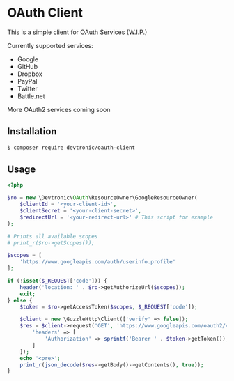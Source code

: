# OAuth Client
This is a simple client for OAuth Services (W.I.P.)

Currently supported services:
- Google
- GitHub
- Dropbox
- PayPal
- Twitter
- Battle.net

More OAuth2 services coming soon

## Installation
```bash
$ composer require devtronic/oauth-client
```

## Usage
```php
<?php

$ro = new \Devtronic\OAuth\ResourceOwner\GoogleResourceOwner(
    $clientId = '<your-client-id>',
    $clientSecret = '<your-client-secret>',
    $redirectUrl = '<your-redirect-url>' # This script for example
);

# Prints all available scopes
# print_r($ro->getScopes());

$scopes = [
    'https://www.googleapis.com/auth/userinfo.profile'
];

if (!isset($_REQUEST['code'])) {
    header('location: ' . $ro->getAuthorizeUrl($scopes));
    exit;
} else {
    $token = $ro->getAccessToken($scopes, $_REQUEST['code']);

    $client = new \GuzzleHttp\Client(['verify' => false]);
    $res = $client->request('GET', 'https://www.googleapis.com/oauth2/v1/userinfo?alt=json', [
        'headers' => [
            'Authorization' => sprintf('Bearer ' . $token->getToken()),
        ]
    ]);
    echo '<pre>';
    print_r(json_decode($res->getBody()->getContents(), true));
}
```
